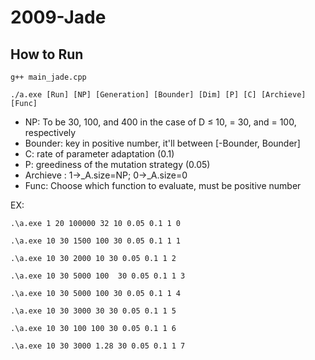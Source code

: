 # 2009-Jade
## How to Run
```g++ main_jade.cpp```

```./a.exe [Run] [NP] [Generation] [Bounder] [Dim] [P] [C] [Archieve] [Func]```
- NP: To be 30, 100, and 400 in the case of D ≤ 10, = 30, and = 100, respectively
- Bounder: key in positive number, it'll between [-Bounder, Bounder]
- C: rate of parameter adaptation (0.1)
- P: greediness of the mutation strategy (0.05)
- Archieve : 1->_A.size=NP; 0->_A.size=0
- Func: Choose which function to evaluate, must be positive number

EX:

```.\a.exe 1 20 100000 32 10 0.05 0.1 1 0```

```.\a.exe 10 30 1500 100 30 0.05 0.1 1 1```

```.\a.exe 10 30 2000 10 30 0.05 0.1 1 2```

```.\a.exe 10 30 5000 100  30 0.05 0.1 1 3```

```.\a.exe 10 30 5000 100 30 0.05 0.1 1 4```

```.\a.exe 10 30 3000 30 30 0.05 0.1 1 5```

```.\a.exe 10 30 100 100 30 0.05 0.1 1 6```

```.\a.exe 10 30 3000 1.28 30 0.05 0.1 1 7```